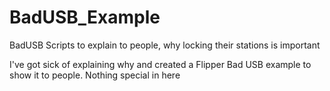# BadUSB_Example
BadUSB Scripts to explain to people, why locking their stations is important

I've got sick of explaining why and created a Flipper Bad USB example to show it to people. Nothing special in here
